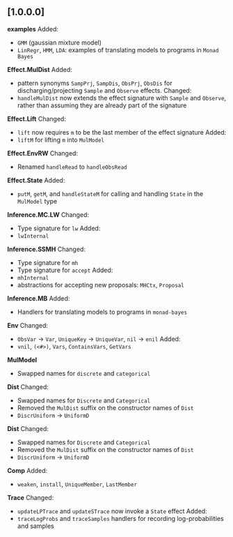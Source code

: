 ## [1.0.0.0]

**examples**
Added:
- `GMM` (gaussian mixture model)
- `LinRegr`, `HMM`, `LDA`: examples of translating models to programs in `Monad Bayes`

**Effect.MulDist**
Added:
- pattern synonyms `SampPrj`, `SampDis`, `ObsPrj`, `ObsDis` for discharging/projecting `Sample` and `Observe` effects.
Changed:
- `handleMulDist` now extends the effect signature with `Sample` and `Observe`, rather than assuming they are already part of the signature

**Effect.Lift**
Changed:
- `lift` now requires `m` to be the last member of the effect signature
Added:
- `liftM` for lifting `m` into `MulModel`

**Effect.EnvRW**
Changed:
- Renamed `handleRead` to `handleObsRead`

**Effect.State**
Added:
- `putM`, `getM`, and `handleStateM` for calling and handling `State` in the `MulModel` type

**Inference.MC.LW**
Changed:
- Type signature for `lw`
Added:
- `lwInternal`

**Inference.SSMH**
Changed:
- Type signature for `mh`
- Type signature for `accept`
Added:
- `mhInternal`
- abstractions for accepting new proposals: `MHCtx`, `Proposal`

**Inference.MB**
Added:
- Handlers for translating models to programs in `monad-bayes`

**Env**
Changed:
- `ObsVar` -> `Var`, `UniqueKey` -> `UniqueVar`, `nil` -> `enil`
Added:
- `vnil`, `(<#>)`, `Vars`, `ContainsVars`, `GetVars`

**MulModel**
- Swapped names for `discrete` and `categorical`

**Dist**
Changed:
- Swapped names for `Discrete` and `Categorical`
- Removed the `MulDist` suffix on the constructor names of `Dist`
- `DiscrUniform` -> `UniformD`

**Dist**
Changed:
- Swapped names for `Discrete` and `Categorical`
- Removed the `MulDist` suffix on the constructor names of `Dist`
- `DiscrUniform` -> `UniformD`

**Comp**
Added:
- `weaken`, `install`, `UniqueMember`, `LastMember`

**Trace**
Changed:
- `updateLPTrace` and `updateSTrace` now invoke a `State` effect
Added:
- `traceLogProbs` and `traceSamples` handlers for recording log-probabilities and samples

